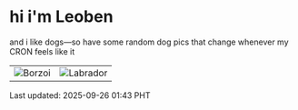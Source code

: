 # hi i'm Leoben

and i like dogs—so have some random dog pics that change whenever my CRON feels like it

|  |  |
|--------|----------|
| ![Borzoi](https://random-dog-vercel.vercel.app/api/random-borzoi?v=1758822203) | ![Labrador](https://random-dog-vercel.vercel.app/api/random-labrador?v=1758822203) |

Last updated: 2025-09-26 01:43 PHT

